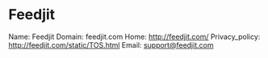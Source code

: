 
# Feedjit

Name: Feedjit
Domain: feedjit.com
Home: http://feedjit.com/
Privacy_policy: http://feedjit.com/static/TOS.html
Email: support@feedjit.com
